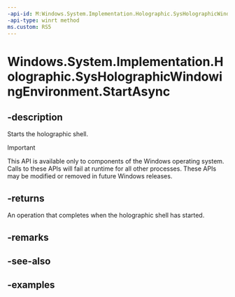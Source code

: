 ```yaml
---
-api-id: M:Windows.System.Implementation.Holographic.SysHolographicWindowingEnvironment.StartAsync
-api-type: winrt method
ms.custom: RS5
---
```


<!-- Method syntax.
public IAsyncAction SysHolographicWindowingEnvironment.StartAsync()
-->

# Windows.System.Implementation.Holographic.SysHolographicWindowingEnvironment.StartAsync

## -description
Starts the holographic shell.

> [!IMPORTANT]
> This API is available only to components of the Windows operating system.  Calls to these APIs will fail at runtime for all other processes.  These APIs may be modified or removed in future Windows releases.

## -returns
An operation that completes when the holographic shell has started.

## -remarks

## -see-also

## -examples

